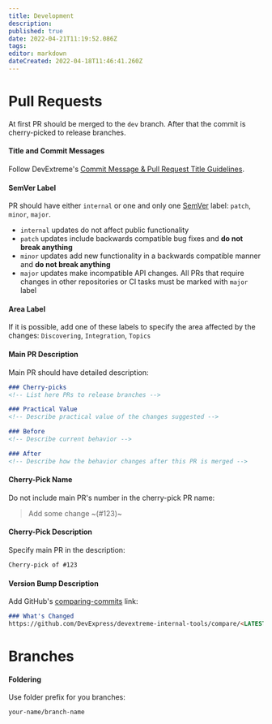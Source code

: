 ```yaml
---
title: Development
description: 
published: true
date: 2022-04-21T11:19:52.086Z
tags: 
editor: markdown
dateCreated: 2022-04-18T11:46:41.260Z
---
```


# Pull Requests

At first PR should be merged to the `dev` branch. After that the commit is cherry-picked to release branches.

#### Title and Commit Messages
Follow DevExtreme's [Commit Message & Pull Request Title Guidelines](https://github.com/DevExpress/DevExtreme/blob/22_1/README_DEVELOPERS.md#commit-message--pull-request-title-guidelines).

#### SemVer Label
PR should have either `internal` or one and only one [SemVer](https://semver.org/) label: `patch`, `minor`, `major`.
- `internal` updates do not affect public functionality
- `patch` updates include backwards compatible bug fixes and **do not break anything**
- `minor` updates add new functionality in a backwards compatible manner and **do not break anything**
- `major` updates make incompatible API changes. All PRs that require changes in other repositories or CI tasks must be marked with `major` label

#### Area Label
If it is possible, add one of these labels to specify the area affected by the changes: `Discovering`, `Integration`, `Topics`

#### Main PR Description
Main PR should have detailed description:

```markdown
### Cherry-picks
<!-- List here PRs to release branches -->

### Practical Value
<!-- Describe practical value of the changes suggested -->

### Before
<!-- Describe current behavior -->

### After
<!-- Describe how the behavior changes after this PR is merged -->
```

#### Cherry-Pick Name
Do not include main PR's number in the cherry-pick PR name:
> Add some change ~(#123)~

#### Cherry-Pick Description
Specify main PR in the description:
```markdown
Cherry-pick of #123
```

#### Version Bump Description
Add GitHub's [comparing-commits](https://docs.github.com/en/pull-requests/committing-changes-to-your-project/viewing-and-comparing-commits/comparing-commits) link:

```markdown
### What's Changed
https://github.com/DevExpress/devextreme-internal-tools/compare/<LATEST_RELEASE_TAG>...<RELEASE_BRANCH>
```

# Branches
#### Foldering
Use folder prefix for you branches:
```
your-name/branch-name
```